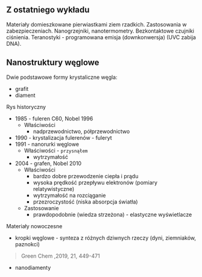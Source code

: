 ## Z ostatniego wykładu
Materiały domieszkowane pierwiastkami ziem rzadkich.
Zastosowania w zabezpieczeniach. Nanogrzejniki, nanotermometry. Bezkontaktowe czujniki ciśnienia. Teranostyki - programowana emisja (downkonwersja) (UVC zabija DNA).

## Nanostruktury węglowe

Dwie podstawowe formy krystaliczne węgla:

- grafit
- diament

Rys historyczny

- 1985 - fuleren C60, Nobel 1996
	- Właściwości
		- nadprzewodnictwo, półprzewodnictwo
- 1990 - krystalizacja fulerenów - fuleryt
- 1991 - nanorurki węglowe
	- Właściwości - `przysnąłem`
		- wytrzymałość
- 2004 - grafen, Nobel 2010
	- Właściwości
		- bardzo dobre przewodzenie ciepła i prądu
		- wysoka prędkość przepływu elektronów (pomiary relatywistyczne)
		- wytrzymałość na rozciąganie
		- przezroczystość (niska absorpcja światła)
	- Zastosowanie
		- prawdopodobnie (wiedza strzeżona) - elastyczne wyświetlacze

Materiały nowoczesne

- kropki węglowe - synteza z różnych dziwnych rzeczy (dyni, ziemniaków, paznokci)
> Green Chem ,2019, 21, 449-471
- nanodiamenty